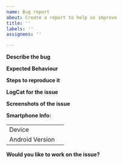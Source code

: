 ```yaml
---
name: Bug report
about: Create a report to help us improve
title: ''
labels: ''
assignees: ''

---
```


**Describe the bug**

<!--Please state here what is currently happening.-->

**Expected Behaviour**

<!--State here what the feature should enable the user to do.-->

**Steps to reproduce it**

<!--Add steps to reproduce bugs or add information on the place where the feature should be implemented. Add links to a sample deployment or code.-->

**LogCat for the issue**

<!--Provide logs for the crash here.-->

**Screenshots of the issue**

<!--Where-ever possible add a screenshot of the issue.-->

**Smartphone Info:**
<!-- Please complete the following information -->
|               | |
|---------------|-|
|Device         |<!-- [e.g. Moto G5 Plus] -->|
|Android Version|<!-- [e.g. Oreo 8.1] -->    |

**Would you like to work on the issue?**

<!--Let us know if this issue should be assigned to you or tell us who you think could help to solve this issue.-->
